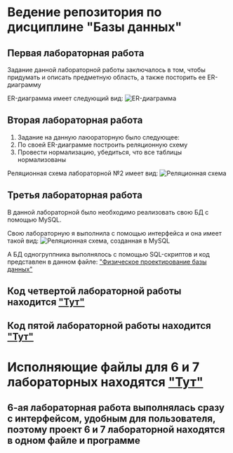 # Ведение репозитория по дисциплине "Базы данных" 
## Первая лабораторная работа
Задание данной лабораторной работы заключалось в том, чтобы придумать и описать предметную область, а также посторить ее ER-диаграмму

ER-диаграмма имеет следующий вид:
![ER-диаграмма](https://sun9-71.userapi.com/impg/-v6qQlXKjO7w9NtzksdvMQsujTC5ikH7fAYatg/8MPUEGFbcio.jpg?size=1593x815&quality=96&sign=a6e1296f3d045c53e016c7b09f16f38a&type=album)

## Вторая лабораторная работа 
1. Задание на данную лаюораторную было следующее:
2. По своей ER-диаграмме построить реляционную схему
3. Провести нормализацию, убедиться, что все таблицы нормализованы

Реляционная схема лабораторной №2 имеет вид:
![Реляционная схема](https://sun9-68.userapi.com/impg/eBmrj-TzgAa2FXemspl234DhI95YvyEq9dk23w/L0oOBerdWrk.jpg?size=1204x648&quality=96&sign=cf086c47080b0d81d790748f850b98eb&type=album)

## Третья лабораторная работа
В данной лабораторной было необходимо реализовать свою БД с помощью MySQL. 

Свою лабораторную я выполнила с помощью интерфейса и она имеет такой вид:
![Реляционная схема, созданная в MySQL](https://sun9-76.userapi.com/impg/HrdZFVCN2wb-EYcmP-T1rHxP3KTFoFKuNeJEkQ/e30j_2c3X7A.jpg?size=908x624&quality=96&sign=2481b8df4778f6c57bdbf9cc084a52ed&type=album)


А БД одногруппника выполнялось с помощью SQL-скриптов и код представлен в данном файле: ["Физическое проектирование базы данных"](https://github.com/sofaglavaa/BData/blob/main/Laba_3.sql)

## Код четвертой лабораторной работы находится ["Тут"](https://github.com/sofaglavaa/BData/blob/main/laba_4.sql)
## Код пятой лабораторной работы находится ["Тут"](https://github.com/sofaglavaa/BData/blob/main/laba_5.sql)
# Исполняющие файлы для 6 и 7 лабораторных находятся ["Тут"](https://github.com/sofaglavaa/BData/tree/main/SofaDB67/SofaDB67)
## 6-ая лабораторная работа выполнялась сразу с интерфейсом, удобным для пользователя, поэтому проект 6 и 7 лабораторной находятся в одном файле и программе
